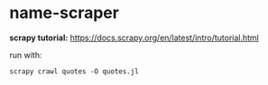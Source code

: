 # name-scraper
**scrapy tutorial:** https://docs.scrapy.org/en/latest/intro/tutorial.html

run with:
```
scrapy crawl quotes -O quotes.jl
```
